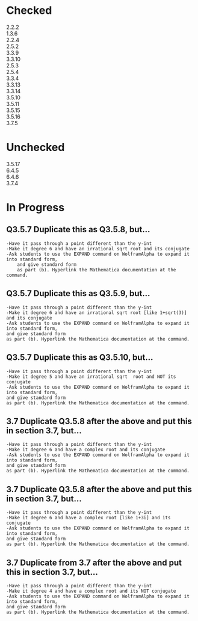 # Checked 
2.2.2<br/>
1.3.6<br/>
2.2.4<br/>
2.5.2<br/>
3.3.9<br/>
3.3.10<br/>
2.5.3<br/>
2.5.4<br/>
3.3.4<br/>
3.3.13<br/>
3.3.14<br/>
3.5.10<br/>
3.5.11<br/>
3.5.15<br/>
3.5.16<br/>
3.7.5<br/>

# Unchecked 
3.5.17<br/>
6.4.5<br/>
6.4.6<br/>
3.7.4<br/>

# In Progress
## Q3.5.7 Duplicate this as Q3.5.8, but…
	-Have it pass through a point different than the y-int
	-Make it degree 6 and have an irrational sqrt root and its conjugate
	-Ask students to use the EXPAND command on WolframAlpha to expand it into standard form, 
        and give standard form 
        as part (b). Hyperlink the Mathematica documentation at the command.

## Q3.5.7 Duplicate this as Q3.5.9, but…
	-Have it pass through a point different than the y-int
	-Make it degree 6 and have an irrational sqrt root [like 1+sqrt(3)] and its conjugate
	-Ask students to use the EXPAND command on WolframAlpha to expand it into standard form, 
    and give standard form 
    as part (b). Hyperlink the Mathematica documentation at the command.

## Q3.5.7 Duplicate this as Q3.5.10, but…
	-Have it pass through a point different than the y-int
	-Make it degree 5 and have an irrational sqrt  root and NOT its conjugate
	-Ask students to use the EXPAND command on WolframAlpha to expand it into standard form, 
    and give standard form 
    as part (b). Hyperlink the Mathematica documentation at the command.

## 3.7 Duplicate Q3.5.8 after the above and put this in section 3.7, but…
	-Have it pass through a point different than the y-int
	-Make it degree 6 and have a complex root and its conjugate
	-Ask students to use the EXPAND command on WolframAlpha to expand it into standard form, 
    and give standard form 
    as part (b). Hyperlink the Mathematica documentation at the command.

## 3.7 Duplicate Q3.5.8 after the above and put this in section 3.7, but…
	-Have it pass through a point different than the y-int
	-Make it degree 6 and have a complex root [like 1+3i] and its conjugate
	-Ask students to use the EXPAND command on WolframAlpha to expand it into standard form, 
    and give standard form 
    as part (b). Hyperlink the Mathematica documentation at the command.

## 3.7 Duplicate from 3.7 after the above and put this in section 3.7, but…
	-Have it pass through a point different than the y-int
	-Make it degree 4 and have a complex root and its NOT conjugate
	-Ask students to use the EXPAND command on WolframAlpha to expand it into standard form, 
    and give standard form 
    as part (b). Hyperlink the Mathematica documentation at the command.
